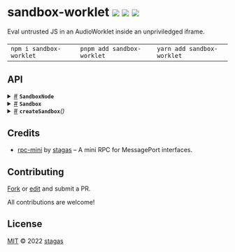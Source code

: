 <h1>
sandbox-worklet <a href="https://npmjs.org/package/sandbox-worklet"><img src="https://img.shields.io/badge/npm-v1.1.0-F00.svg?colorA=000"/></a> <a href="src"><img src="https://img.shields.io/badge/loc-98-FFF.svg?colorA=000"/></a> <a href="LICENSE"><img src="https://img.shields.io/badge/license-MIT-F0B.svg?colorA=000"/></a>
</h1>

<p></p>

Eval untrusted JS in an AudioWorklet inside an unpriviledged iframe.

<h4>
<table><tr><td title="Triple click to select and copy paste">
<code>npm i sandbox-worklet </code>
</td><td title="Triple click to select and copy paste">
<code>pnpm add sandbox-worklet </code>
</td><td title="Triple click to select and copy paste">
<code>yarn add sandbox-worklet</code>
</td></tr></table>
</h4>

## API

<p>  <details id="SandboxNode$15" title="Class" ><summary><span><a href="#SandboxNode$15">#</a></span>  <code><strong>SandboxNode</strong></code>    </summary>  <a href=""></a>  <ul>        <p>  <details id="constructor$23" title="Constructor" ><summary><span><a href="#constructor$23">#</a></span>  <code><strong>constructor</strong></code><em>(context)</em>    </summary>  <a href=""></a>  <ul>    <p>  <details id="new SandboxNode$24" title="ConstructorSignature" ><summary><span><a href="#new SandboxNode$24">#</a></span>  <code><strong>new SandboxNode</strong></code><em>()</em>    </summary>    <ul><p><a href="#SandboxNode$15">SandboxNode</a></p>      <p>  <details id="context$25" title="Parameter" ><summary><span><a href="#context$25">#</a></span>  <code><strong>context</strong></code>    </summary>    <ul><p><span>BaseAudioContext</span></p>        </ul></details></p>  </ul></details></p>    </ul></details><details id="rpc$26" title="Property" ><summary><span><a href="#rpc$26">#</a></span>  <code><strong>rpc</strong></code>    </summary>  <a href=""></a>  <ul><p><span>Rpc</span></p>        </ul></details><details id="eval$27" title="Method" ><summary><span><a href="#eval$27">#</a></span>  <code><strong>eval</strong></code><em>(code)</em>    </summary>  <a href=""></a>  <ul>    <p>    <details id="code$29" title="Parameter" ><summary><span><a href="#code$29">#</a></span>  <code><strong>code</strong></code>    </summary>    <ul><p>string</p>        </ul></details>  <p><strong>eval</strong><em>(code)</em>  &nbsp;=&gt;  <ul>any</ul></p></p>    </ul></details><details id="create$20" title="Method" ><summary><span><a href="#create$20">#</a></span>  <code><strong>create</strong></code><em>(context)</em>    </summary>  <a href=""></a>  <ul>    <p>    <details id="context$22" title="Parameter" ><summary><span><a href="#context$22">#</a></span>  <code><strong>context</strong></code>    </summary>    <ul><p><span>BaseAudioContext</span></p>        </ul></details>  <p><strong>create</strong><em>(context)</em>  &nbsp;=&gt;  <ul><span>Promise</span>&lt;<a href="#SandboxNode$15">SandboxNode</a>&gt;</ul></p></p>    </ul></details><details id="register$17" title="Method" ><summary><span><a href="#register$17">#</a></span>  <code><strong>register</strong></code><em>(context)</em>    </summary>  <a href=""></a>  <ul>    <p>    <details id="context$19" title="Parameter" ><summary><span><a href="#context$19">#</a></span>  <code><strong>context</strong></code>    </summary>    <ul><p><span>BaseAudioContext</span></p>        </ul></details>  <p><strong>register</strong><em>(context)</em>  &nbsp;=&gt;  <ul><span>Promise</span>&lt;void&gt;</ul></p></p>    </ul></details></p></ul></details><details id="Sandbox$1" title="TypeAlias" ><summary><span><a href="#Sandbox$1">#</a></span>  <code><strong>Sandbox</strong></code>    </summary>  <a href=""></a>  <ul><p>{<p>  <details id="destroy$7" title="Property" ><summary><span><a href="#destroy$7">#</a></span>  <code><strong>destroy</strong></code>    </summary>  <a href=""></a>  <ul><p><details id="__type$8" title="Function" ><summary><span><a href="#__type$8">#</a></span>  <em>()</em>    </summary>    <ul>    <p>      <p><strong></strong><em>()</em>  &nbsp;=&gt;  <ul>void</ul></p></p>    </ul></details></p>        </ul></details><details id="eval$3" title="Property" ><summary><span><a href="#eval$3">#</a></span>  <code><strong>eval</strong></code>    </summary>  <a href=""></a>  <ul><p><details id="__type$4" title="Function" ><summary><span><a href="#__type$4">#</a></span>  <em>(code)</em>    </summary>    <ul>    <p>    <details id="code$6" title="Parameter" ><summary><span><a href="#code$6">#</a></span>  <code><strong>code</strong></code>    </summary>    <ul><p>string</p>        </ul></details>  <p><strong></strong><em>(code)</em>  &nbsp;=&gt;  <ul><span>Promise</span>&lt;any&gt;</ul></p></p>    </ul></details></p>        </ul></details><details id="ondestroy$10" title="Property" ><summary><span><a href="#ondestroy$10">#</a></span>  <code><strong>ondestroy</strong></code>    </summary>  <a href=""></a>  <ul><p><details id="__type$11" title="Function" ><summary><span><a href="#__type$11">#</a></span>  <em>()</em>    </summary>    <ul>    <p>      <p><strong></strong><em>()</em>  &nbsp;=&gt;  <ul>void</ul></p></p>    </ul></details></p>        </ul></details></p>}</p>        </ul></details><details id="createSandbox$13" title="Function" ><summary><span><a href="#createSandbox$13">#</a></span>  <code><strong>createSandbox</strong></code><em>()</em>    </summary>  <a href=""></a>  <ul>    <p>      <p><strong>createSandbox</strong><em>()</em>  &nbsp;=&gt;  <ul><span>Promise</span>&lt;<a href="#Sandbox$1">Sandbox</a>&gt;</ul></p></p>    </ul></details></p>

## Credits

- [rpc-mini](https://npmjs.org/package/rpc-mini) by [stagas](https://github.com/stagas) &ndash; A mini RPC for MessagePort interfaces.

## Contributing

[Fork](https://github.com/stagas/sandbox-worklet/fork) or [edit](https://github.dev/stagas/sandbox-worklet) and submit a PR.

All contributions are welcome!

## License

<a href="LICENSE">MIT</a> &copy; 2022 [stagas](https://github.com/stagas)
